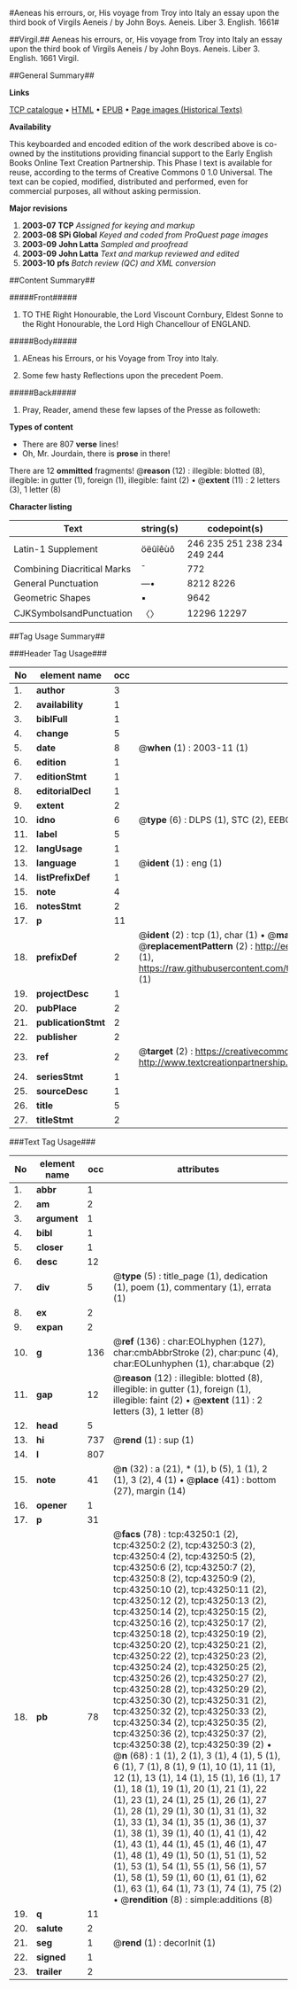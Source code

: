 #Aeneas his errours, or, His voyage from Troy into Italy an essay upon the third book of Virgils Aeneis / by John Boys. Aeneis. Liber 3. English. 1661#

##Virgil.##
Aeneas his errours, or, His voyage from Troy into Italy an essay upon the third book of Virgils Aeneis / by John Boys.
Aeneis. Liber 3. English. 1661
Virgil.

##General Summary##

**Links**

[TCP catalogue](http://www.ota.ox.ac.uk/tcp/)  • 
[HTML](http://tei.it.ox.ac.uk/tcp/Texts-HTML/free/A65/A65116.html)  • 
[EPUB](http://tei.it.ox.ac.uk/tcp/Texts-EPUB/free/A65/A65116.epub) • 
[Page images (Historical Texts)](https://data.historicaltexts.jisc.ac.uk/view?pubId=eebo-09484008e&pageId=eebo-09484008e-43250-1)

**Availability**

This keyboarded and encoded edition of the
	       work described above is co-owned by the institutions
	       providing financial support to the Early English Books
	       Online Text Creation Partnership. This Phase I text is
	       available for reuse, according to the terms of Creative
	       Commons 0 1.0 Universal. The text can be copied,
	       modified, distributed and performed, even for
	       commercial purposes, all without asking permission.

**Major revisions**

1. __2003-07__ __TCP__ *Assigned for keying and markup*
1. __2003-08__ __SPi Global__ *Keyed and coded from ProQuest page images*
1. __2003-09__ __John Latta__ *Sampled and proofread*
1. __2003-09__ __John Latta__ *Text and markup reviewed and edited*
1. __2003-10__ __pfs__ *Batch review (QC) and XML conversion*

##Content Summary##

#####Front#####

1. TO THE Right Honourable, the Lord Viscount Cornbury, Eldest Sonne to the Right Honourable, the Lord High Chancellour of ENGLAND.

#####Body#####

1. AEneas his Errours, or his Voyage from Troy into Italy.

1. Some few hasty Reflections upon the precedent Poem.

#####Back#####

1. Pray, Reader, amend these few lapses of the Presse as followeth:

**Types of content**

  * There are 807 **verse** lines!
  * Oh, Mr. Jourdain, there is **prose** in there!

There are 12 **ommitted** fragments! 
 @__reason__ (12) : illegible: blotted (8), illegible: in gutter (1), foreign (1), illegible: faint (2)  •  @__extent__ (11) : 2 letters (3), 1 letter (8)

**Character listing**


|Text|string(s)|codepoint(s)|
|---|---|---|
|Latin-1 Supplement|öëûîêùô|246 235 251 238 234 249 244|
|Combining             Diacritical Marks|̄|772|
|General Punctuation|—•|8212 8226|
|Geometric Shapes|▪|9642|
|CJKSymbolsandPunctuation|〈〉|12296 12297|

##Tag Usage Summary##

###Header Tag Usage###

|No|element name|occ|attributes|
|---|---|---|---|
|1.|__author__|3||
|2.|__availability__|1||
|3.|__biblFull__|1||
|4.|__change__|5||
|5.|__date__|8| @__when__ (1) : 2003-11 (1)|
|6.|__edition__|1||
|7.|__editionStmt__|1||
|8.|__editorialDecl__|1||
|9.|__extent__|2||
|10.|__idno__|6| @__type__ (6) : DLPS (1), STC (2), EEBO-CITATION (1), OCLC (1), VID (1)|
|11.|__label__|5||
|12.|__langUsage__|1||
|13.|__language__|1| @__ident__ (1) : eng (1)|
|14.|__listPrefixDef__|1||
|15.|__note__|4||
|16.|__notesStmt__|2||
|17.|__p__|11||
|18.|__prefixDef__|2| @__ident__ (2) : tcp (1), char (1)  •  @__matchPattern__ (2) : ([0-9\-]+):([0-9IVX]+) (1), (.+) (1)  •  @__replacementPattern__ (2) : http://eebo.chadwyck.com/downloadtiff?vid=$1&page=$2 (1), https://raw.githubusercontent.com/textcreationpartnership/Texts/master/tcpchars.xml#$1 (1)|
|19.|__projectDesc__|1||
|20.|__pubPlace__|2||
|21.|__publicationStmt__|2||
|22.|__publisher__|2||
|23.|__ref__|2| @__target__ (2) : https://creativecommons.org/publicdomain/zero/1.0/ (1), http://www.textcreationpartnership.org/docs/. (1)|
|24.|__seriesStmt__|1||
|25.|__sourceDesc__|1||
|26.|__title__|5||
|27.|__titleStmt__|2||


###Text Tag Usage###

|No|element name|occ|attributes|
|---|---|---|---|
|1.|__abbr__|1||
|2.|__am__|2||
|3.|__argument__|1||
|4.|__bibl__|1||
|5.|__closer__|1||
|6.|__desc__|12||
|7.|__div__|5| @__type__ (5) : title_page (1), dedication (1), poem (1), commentary (1), errata (1)|
|8.|__ex__|2||
|9.|__expan__|2||
|10.|__g__|136| @__ref__ (136) : char:EOLhyphen (127), char:cmbAbbrStroke (2), char:punc (4), char:EOLunhyphen (1), char:abque (2)|
|11.|__gap__|12| @__reason__ (12) : illegible: blotted (8), illegible: in gutter (1), foreign (1), illegible: faint (2)  •  @__extent__ (11) : 2 letters (3), 1 letter (8)|
|12.|__head__|5||
|13.|__hi__|737| @__rend__ (1) : sup (1)|
|14.|__l__|807||
|15.|__note__|41| @__n__ (32) : a (21), * (1), b (5), 1 (1), 2 (1), 3 (2), 4 (1)  •  @__place__ (41) : bottom (27), margin (14)|
|16.|__opener__|1||
|17.|__p__|31||
|18.|__pb__|78| @__facs__ (78) : tcp:43250:1 (2), tcp:43250:2 (2), tcp:43250:3 (2), tcp:43250:4 (2), tcp:43250:5 (2), tcp:43250:6 (2), tcp:43250:7 (2), tcp:43250:8 (2), tcp:43250:9 (2), tcp:43250:10 (2), tcp:43250:11 (2), tcp:43250:12 (2), tcp:43250:13 (2), tcp:43250:14 (2), tcp:43250:15 (2), tcp:43250:16 (2), tcp:43250:17 (2), tcp:43250:18 (2), tcp:43250:19 (2), tcp:43250:20 (2), tcp:43250:21 (2), tcp:43250:22 (2), tcp:43250:23 (2), tcp:43250:24 (2), tcp:43250:25 (2), tcp:43250:26 (2), tcp:43250:27 (2), tcp:43250:28 (2), tcp:43250:29 (2), tcp:43250:30 (2), tcp:43250:31 (2), tcp:43250:32 (2), tcp:43250:33 (2), tcp:43250:34 (2), tcp:43250:35 (2), tcp:43250:36 (2), tcp:43250:37 (2), tcp:43250:38 (2), tcp:43250:39 (2)  •  @__n__ (68) : 1 (1), 2 (1), 3 (1), 4 (1), 5 (1), 6 (1), 7 (1), 8 (1), 9 (1), 10 (1), 11 (1), 12 (1), 13 (1), 14 (1), 15 (1), 16 (1), 17 (1), 18 (1), 19 (1), 20 (1), 21 (1), 22 (1), 23 (1), 24 (1), 25 (1), 26 (1), 27 (1), 28 (1), 29 (1), 30 (1), 31 (1), 32 (1), 33 (1), 34 (1), 35 (1), 36 (1), 37 (1), 38 (1), 39 (1), 40 (1), 41 (1), 42 (1), 43 (1), 44 (1), 45 (1), 46 (1), 47 (1), 48 (1), 49 (1), 50 (1), 51 (1), 52 (1), 53 (1), 54 (1), 55 (1), 56 (1), 57 (1), 58 (1), 59 (1), 60 (1), 61 (1), 62 (1), 63 (1), 64 (1), 73 (1), 74 (1), 75 (2)  •  @__rendition__ (8) : simple:additions (8)|
|19.|__q__|11||
|20.|__salute__|2||
|21.|__seg__|1| @__rend__ (1) : decorInit (1)|
|22.|__signed__|1||
|23.|__trailer__|2||

